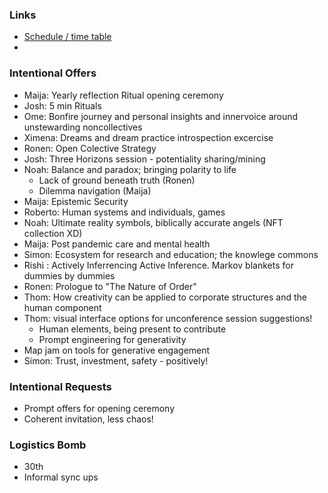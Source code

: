 
### Links
- [Schedule / time table](https://docs.google.com/spreadsheets/d/12GQaUCCpwq8pkU-s8R18koTE_NU9xKDk2G1ew1tUriY/edit?usp=sharing)
- 

### Intentional Offers
- Maija: Yearly reflection Ritual opening ceremony
- Josh: 5 min Rituals
- Ome: Bonfire journey and personal insights and innervoice around unstewarding noncollectives
- Ximena: Dreams and dream practice introspection excercise
- Ronen: Open Colective Strategy 
- Josh: Three Horizons session - potentiality sharing/mining
- Noah: Balance and paradox; bringing polarity to life
	- Lack of ground beneath truth (Ronen)
	- Dilemma navigation (Maija)
- Maija: Epistemic Security
- Roberto: Human systems and individuals, games
- Noah: Ultimate reality symbols, biblically accurate angels (NFT collection XD)
- Maija: Post pandemic care and mental health
- Simon: Ecosystem for research and education; the knowlege commons
- Rishi : Actively Inferrencing Active Inference. Markov blankets for dummies by dummies
- Ronen: Prologue to "The Nature of Order"
- Thom: How creativity can be applied to corporate structures and the human component
- Thom: visual interface options for unconference session suggestions!
	- Human elements, being present to contribute
	- Prompt engineering for generativity
- Map jam on tools for generative engagement
- Simon: Trust, investment, safety - positively!

### Intentional Requests
- Prompt offers for opening ceremony
- Coherent invitation, less chaos!

### Logistics Bomb
- 30th
- Informal sync ups 
